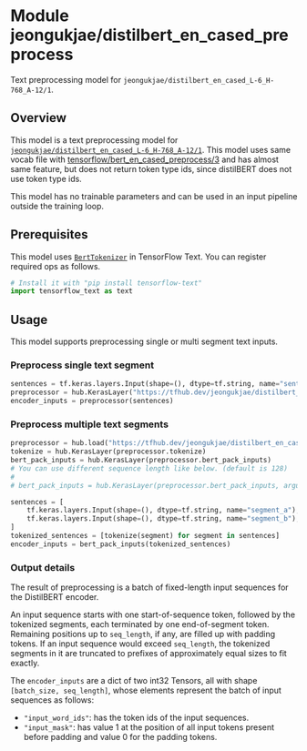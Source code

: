 # Module jeongukjae/distilbert_en_cased_preprocess

Text preprocessing model for `jeongukjae/distilbert_en_cased_L-6_H-768_A-12/1`.

<!-- asset-path: https://storage.googleapis.com/jeongukjae-tf-models/distilbert/distilbert-base-cased-preprocess.tar.gz -->
<!-- task: text-preprocessing -->
<!-- fine-tunable: false -->
<!-- format: saved_model_2 -->
<!-- language: en -->

## Overview

This model is a text preprocessing model for [`jeongukjae/distilbert_en_cased_L-6_H-768_A-12/1`](https://tfhub.dev/jeongukjae/distilbert_en_cased_L-6_H-768_A-12/1). This model uses same vocab file with [tensorflow/bert_en_cased_preprocess/3](https://tfhub.dev/tensorflow/bert_en_cased_preprocess/3) and has almost same feature, but does not return token type ids, since distilBERT does not use token type ids.

This model has no trainable parameters and can be used in an input pipeline outside the training loop.

## Prerequisites

This model uses [`BertTokenizer`](https://www.tensorflow.org/text/api_docs/python/text/BertTokenizer) in TensorFlow Text. You can register required ops as follows.

```python
# Install it with "pip install tensorflow-text"
import tensorflow_text as text
```

## Usage

This model supports preprocessing single or multi segment text inputs.

### Preprocess single text segment

```python
sentences = tf.keras.layers.Input(shape=(), dtype=tf.string, name="sentences")
preprocessor = hub.KerasLayer("https://tfhub.dev/jeongukjae/distilbert_en_cased_preprocess/1")
encoder_inputs = preprocessor(sentences)
```

### Preprocess multiple text segments

```python
preprocessor = hub.load("https://tfhub.dev/jeongukjae/distilbert_en_cased_preprocess/1")
tokenize = hub.KerasLayer(preprocessor.tokenize)
bert_pack_inputs = hub.KerasLayer(preprocessor.bert_pack_inputs)
# You can use different sequence length like below. (default is 128)
#
# bert_pack_inputs = hub.KerasLayer(preprocessor.bert_pack_inputs, arguments=dict(seq_length=64))

sentences = [
    tf.keras.layers.Input(shape=(), dtype=tf.string, name="segment_a"),
    tf.keras.layers.Input(shape=(), dtype=tf.string, name="segment_b"),
]
tokenized_sentences = [tokenize(segment) for segment in sentences]
encoder_inputs = bert_pack_inputs(tokenized_sentences)
```

### Output details

The result of preprocessing is a batch of fixed-length input sequences for the DistilBERT encoder.

An input sequence starts with one start-of-sequence token, followed by the tokenized segments, each terminated by one end-of-segment token. Remaining positions up to `seq_length`, if any, are filled up with padding tokens. If an input sequence would exceed `seq_length`, the tokenized segments in it are truncated to prefixes of approximately equal sizes to fit exactly.

The `encoder_inputs` are a dict of two int32 Tensors, all with shape `[batch_size, seq_length]`, whose elements represent the batch of input sequences as follows:

* `"input_word_ids"`: has the token ids of the input sequences.
* `"input_mask"`: has value 1 at the position of all input tokens present before padding and value 0 for the padding tokens.
